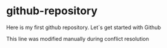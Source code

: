 # github-repository
Here is my first github repository. Let`s get started with Github

This line was modified manually during conflict resolution


